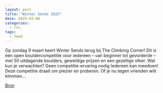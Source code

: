 ```yaml
---
layout: post
title: "Winter Sends 2025"
date: 2025-03-08
categories: 
  - rss
tags: 
  - feed
---
```


<p>Op zondag 9 maart keert Winter Sends terug bij The Climbing Corner! Dit is een open bouldercompetitie voor iedereen &ndash; van beginner tot gevorderde &ndash; met 50 uitdagende boulders, geweldige prijzen en een gezellige sfeer. Wat kun je verwachten? Geen competitie-ervaring nodig Iedereen kan meedoen! Deze competitie draait om plezier en proberen. Of je nu tegen vrienden wilt klimmen&hellip;</p>
<p><a href="https://www.klimkalender.nl/comp/winter-sends-2025/" rel="noopener noreferrer" target="_blank">Bron</a></p>
